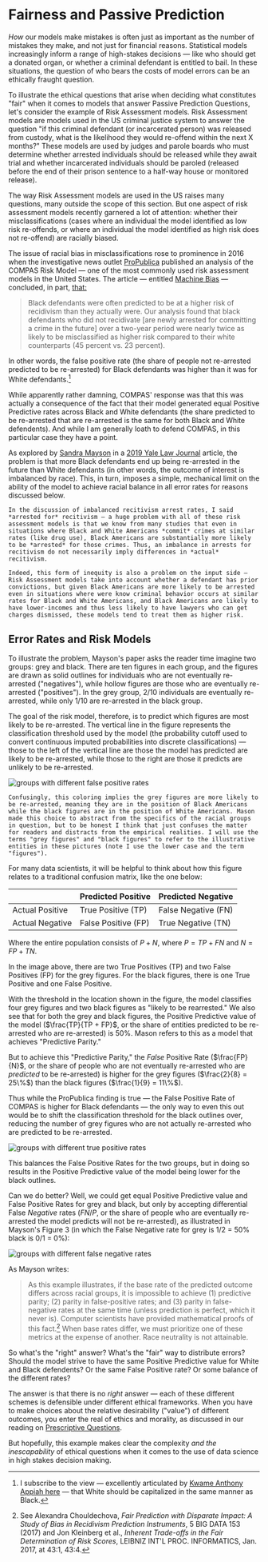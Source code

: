 # Fairness and Passive Prediction

*How* our models make mistakes is often just as important as the number of mistakes they make, and not just for financial reasons. Statistical models increasingly inform a range of high-stakes decisions — like who should get a donated organ, or whether a criminal defendant is entitled to bail. In these situations, the question of who bears the costs of model errors can be an ethically fraught question.

To illustrate the ethical questions that arise when deciding what constitutes "fair" when it comes to models that answer Passive Prediction Questions, let's consider the example of Risk Assessment models. Risk Assessment models are models used in the US criminal justice system to answer the question "if this criminal defendant (or incarcerated person) was released from custody, what is the likelihood they would re-offend within the next X months?" These models are used by judges and parole boards who must determine whether arrested individuals should be released while they await trial and whether incarcerated individuals should be paroled (released before the end of their prison sentence to a half-way house or monitored release).

The way Risk Assessment models are used in the US raises many questions, many outside the scope of this section. But one aspect of risk assessment models recently garnered a lot of attention: whether their misclassifications (cases where an individual the model identified as low risk re-offends, or where an individual the model identified as high risk does not re-offend) are racially biased.

The issue of racial bias in misclassifications rose to prominence in 2016 when the investigative news outlet [ProPublica](https://propublica.org) published an analysis of the COMPAS Risk Model — one of the most commonly used risk assessment models in the United States. The article — entitled [Machine Bias](https://www.propublica.org/article/machine-bias-risk-assessments-in-criminal-sentencing) — concluded, in part, [that:](https://www.propublica.org/article/how-we-analyzed-the-compas-recidivism-algorithm)

> Black defendants were often predicted to be at a higher risk of recidivism than they actually were. Our analysis found that black defendants who did not recidivate [are newly arrested for committing a crime in the future] over a two-year period were nearly twice as likely to be misclassified as higher risk compared to their white counterparts (45 percent vs. 23 percent).

In other words, the false positive rate (the share of people not re-arrested predicted to be re-arrested) for Black defendants was higher than it was for White defendants.[^capitalize_white]

[^capitalize_white]: I subscribe to the view — excellently articulated by [Kwame Anthony Appiah here](https://www.theatlantic.com/ideas/archive/2020/06/time-to-capitalize-blackand-white/613159/?gift=UgvUqS8sUm995p-gPKiVO6whYuC5Y-UXWiJvvQg3jaU&utm_source=copy-link&utm_medium=social&utm_campaign=share) — that White should be capitalized in the same manner as Black.

While apparently rather damning, COMPAS' response was that this was actually a consequence of the fact that their model generated equal Positive Predictive rates across Black and White defendants (the share predicted to be re-arrested that are re-arrested is the same for both Black and White defendents). And while I am generally loath to defend COMPAS, in this particular case they have a point.

As explored by [Sandra Mayson](https://www.law.upenn.edu/faculty/sgmayson) in a [2019 Yale Law Journal](https://www.yalelawjournal.org/article/bias-in-bias-out) article, the problem is that more Black defendants end up being re-arrested in the future than White defendants (in other words, the outcome of interest is imbalanced by race). This, in turn, imposes a simple, mechanical limit on the ability of the model to achieve racial balance in all error rates for reasons discussed below.

```{note}
In the discussion of imbalanced recitivism arrest rates, I said *arrested for* recitivism — a huge problem with all of these risk assessment models is that we know from many studies that even in situations where Black and White Americans *commit* crimes at similar rates (like drug use), Black Americans are substantially more likely to be *arrested* for those crimes. Thus, an imbalance in arrests for recitivism do not necessarily imply differences in *actual* recitivism.

Indeed, this form of inequity is also a problem on the input side — Risk Assessment models take into account whether a defendant has prior convictions, but given Black Americans are more likely to be arrested even in situations where were know criminal behavior occurs at similar rates for Black and White Americans, and Black Americans are likely to have lower-incomes and thus less likely to have lawyers who can get charges dismissed, these models tend to treat them as higher risk.
```

## Error Rates and Risk Models

To illustrate the problem, Mayson's paper asks the reader time imagine two groups: grey and black. There are ten figures in each group, and the figures are drawn as solid outlines for individuals who are not eventually re-arrested ("negatives"), while hollow figures are those who are eventually re-arrested ("positives"). In the grey group, 2/10 individuals are eventually re-arrested, while only 1/10 are re-arrested in the black group. 

The goal of the risk model, therefore, is to predict which figures are most likely to be re-arrested. The vertical line in the figure represents the classification threshold used by the model (the probability cutoff used to convert continuous imputed probabilities into discrete classifications) — those to the left of the vertical line are those the model has predicted are likely to be re-arrested, while those to the right are those it predicts are unlikely to be re-arrested.

![groups with different false positive rates](images/mayson_fig1.png)

```{note}
Confusingly, this coloring implies the grey figures are more likely to be re-arrested, meaning they are in the position of Black Americans while the black figures are in the position of White Americans. Mason made this choice to abstract from the specifics of the racial groups in question, but to be honest I think that just confuses the matter for readers and distracts from the empirical realities. I will use the terms "grey figures" and "black figures" to refer to the illustrative entities in these pictures (note I use the lower case and the term "figures").
```

For many data scientists, it will be helpful to think about how this figure relates to a traditional confusion matrix, like the one below:

|                | Predicted Positive | Predicted Negative |
|----------------|--------------------|--------------------|
| Actual Positive| True Positive (TP) | False Negative (FN)|
| Actual Negative| False Positive (FP)| True Negative (TN) |

Where the entire population consists of $P + N$, where $P = TP + FN$ and $N = FP + TN$.

In the image above, there are two True Positives (TP) and two False Positives (FP) for the grey figures. For the black figures, there is one True Positive and one False Positive. 

With the threshold in the location shown in the figure, the model classifies four grey figures and two black figures as "likely to be rearrested." We also see that for both the grey and black figures, the Positive Predictive value of the model ($\frac{TP}{TP + FP}$, or the share of entities predicted to be re-arrested who are re-arrested) is 50%. Mason refers to this as a model that achieves "Predictive Parity."

But to achieve this "Predictive Parity," the *False* Positive Rate ($\frac{FP}{N}$, or the share of people who are not eventually re-arrested who are *predicted* to be re-arrested) is higher for the grey figures ($\frac{2}{8} = 25\%$) than the black figures ($\frac{1}{9} = 11\%$).

Thus while the ProPublica finding is true — the False Positive Rate of COMPAS is higher for Black defendants — the only way to even this out would be to shift the classification threshold for the black outlines over, reducing the number of grey figures who are not actually re-arrested who are predicted to be re-arrested.

![groups with different true positive rates](images/mayson_fig2.png)

This balances the False Positive Rates for the two groups, but in doing so results in the Positive Predictive value of the model being lower for the black outlines.

Can we do better? Well, we could get equal Positive Predictive value and False Positive Rates for grey and black, but only by accepting differential False *Negative* rates ($FN/P$, or the share of people who are eventually re-arrested the model predicts will not be re-arrested), as illustrated in Mayson's Figure 3 (in which the False Negative rate for grey is 1/2 = 50% black is 0/1 = 0%):

![groups with different false negative rates](images/mayson_fig3.png)

As Mayson writes:

> As this example illustrates, if the base rate of the predicted outcome differs across racial groups, it is impossible to achieve (1) predictive parity; (2) parity in false-positive rates; and (3) parity in false-negative rates at the same time (unless prediction is perfect, which it never is). Computer scientists have provided mathematical proofs of this fact.[^impossibility] When base rates differ, we must prioritize one of these metrics at the expense of another. Race neutrality is not attainable.

[^impossibility]: See Alexandra Chouldechova, *Fair Prediction with Disparate Impact: A Study of Bias in Recidivism Prediction Instruments*, 5 BIG DATA 153 (2017) and Jon Kleinberg et al., *Inherent Trade-offs in the Fair Determination of Risk Scores*, LEIBNIZ INT'L PROC. INFORMATICS, Jan. 2017, at 43:1, 43:4.

So what's the "right" answer? What's the "fair" way to distribute errors? Should the model strive to have the same Positive Predictive value for White and Black defendents? Or the same False Positive rate? Or some balance of the different rates?

The answer is that there is no *right* answer — each of these different schemes is defensible under different ethical frameworks. When you have to make choices about the relative desirability ("value") of different outcomes, you enter the real of ethics and morality, as discussed in our reading on [Prescriptive Questions](05_descriptive_v_prescriptive.md). 

But hopefully, this example makes clear the complexity *and the inescapability* of ethical questions when it comes to the use of data science in high stakes decision making.

